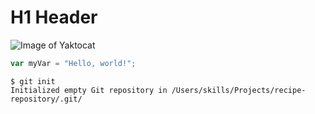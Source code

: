 # H1 Header
![Image of Yaktocat](https://octodex.github.com/images/yaktocat.png)
``` javascript
var myVar = "Hello, world!";
```
```
$ git init
Initialized empty Git repository in /Users/skills/Projects/recipe-repository/.git/
```
